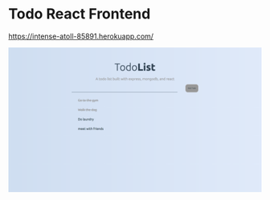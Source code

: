 # Todo React Frontend

https://intense-atoll-85891.herokuapp.com/

![](/public/images/github_todo_front_end.png)

